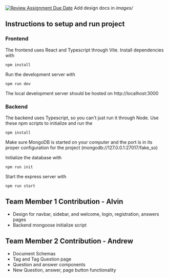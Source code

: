 [![Review Assignment Due Date](https://classroom.github.com/assets/deadline-readme-button-24ddc0f5d75046c5622901739e7c5dd533143b0c8e959d652212380cedb1ea36.svg)](https://classroom.github.com/a/tRxoBzS5)
Add design docs in *images/*

## Instructions to setup and run project
### Frontend
The frontend uses React and Typescript through Vite. Install dependencies with
```shell
npm install
```

Run the development server with
```shell
npm run dev
```
The local development server should be hosted on http://localhost:3000

### Backend
The backend uses Typescript, so you can't just run it through Node. Use these npm scripts to initialize and run the
```shell
npm install
```
Make sure MongoDB is started on your computer and the port is in its proper configuration for the project (mongodb://127.0.0.1:27017/fake_so)

Initialize the database with
```shell
npm run init
```

Start the express server with
```shell
npm run start
```

## Team Member 1 Contribution - Alvin
- Design for navbar, sidebar, and welcome, login, registration, answers pages
- Backend mongoose initialize script

## Team Member 2 Contribution - Andrew
- Document Schemas
- Tag and Tag Question page
- Question and answer components
- New Question, answer, page button functionality

